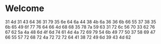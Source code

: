 #                                                                                                 Welcome
31 4d 31 43 64 36 31 79 35 6e 64 6a 44 38 4b 6a 36 36 6b 66 55 37 38 35 6b 65 49 6f 77 76 64 66 4d 68 68 35 78 7a 59 63 31 72 6c 56 70 33 62 76 67 62 5a 4a 48 6d 4f 6d 74 61 4d 4a 72 69 79 54 6b 49 77 50 37 58 69 47 66 55 57 72 68 72 4a 72 72 72 64 41 38 72 49 6d 39 43 4d 62
